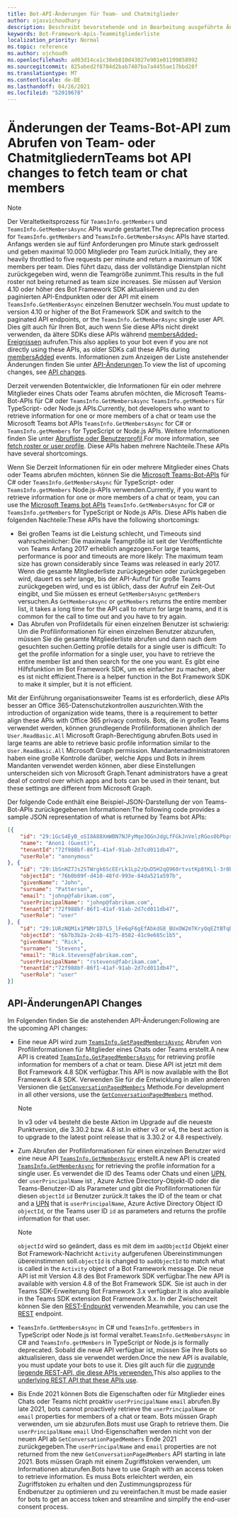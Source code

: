 ```yaml
---
title: Bot-API-Änderungen für Team- und Chatmitglieder
author: ojasvichoudhary
description: Beschreibt bevorstehende und in Bearbeitung ausgeführte Änderungen an den Bot-APIs, die zum Abrufen von Mitgliedern von Teams und Chats verwendet werden.
keywords: Bot-Framework-Apis-Teammitgliederliste
localization_priority: Normal
ms.topic: reference
ms.author: ojchoudh
ms.openlocfilehash: ad03d14ca1c38eb810d43027e901e01199858992
ms.sourcegitcommit: 825abed2f8784d2bab7407ba7a4455ae17bbd28f
ms.translationtype: MT
ms.contentlocale: de-DE
ms.lasthandoff: 04/26/2021
ms.locfileid: "52019678"
---
```

# <a name="teams-bot-api-changes-to-fetch-team-or-chat-members"></a><span data-ttu-id="b25f8-104">Änderungen der Teams-Bot-API zum Abrufen von Team- oder Chatmitgliedern</span><span class="sxs-lookup"><span data-stu-id="b25f8-104">Teams bot API changes to fetch team or chat members</span></span>

>[!NOTE]
> <span data-ttu-id="b25f8-105">Der Veraltetkeitsprozess für `TeamsInfo.getMembers` und `TeamsInfo.GetMembersAsync` APIs wurde gestartet.</span><span class="sxs-lookup"><span data-stu-id="b25f8-105">The deprecation process for `TeamsInfo.getMembers` and `TeamsInfo.GetMembersAsync` APIs have started.</span></span> <span data-ttu-id="b25f8-106">Anfangs werden sie auf fünf Anforderungen pro Minute stark gedrosselt und geben maximal 10.000 Mitglieder pro Team zurück.</span><span class="sxs-lookup"><span data-stu-id="b25f8-106">Initially, they are heavily throttled to five requests per minute and return a maximum of 10K members per team.</span></span> <span data-ttu-id="b25f8-107">Dies führt dazu, dass der vollständige Dienstplan nicht zurückgegeben wird, wenn die Teamgröße zunimmt.</span><span class="sxs-lookup"><span data-stu-id="b25f8-107">This results in the full roster not being returned as team size increases.</span></span>
> <span data-ttu-id="b25f8-108">Sie müssen auf Version 4.10 oder höher des Bot Framework SDK aktualisieren und zu den paginierten API-Endpunkten oder der API mit einem `TeamsInfo.GetMemberAsync` einzelnen Benutzer wechseln.</span><span class="sxs-lookup"><span data-stu-id="b25f8-108">You must update to version 4.10 or higher of the Bot Framework SDK and switch to the paginated API endpoints, or the `TeamsInfo.GetMemberAsync` single user API.</span></span> <span data-ttu-id="b25f8-109">Dies gilt auch für Ihren Bot, auch wenn Sie diese APIs nicht direkt verwenden, da ältere SDKs diese APIs während [membersAdded-Ereignissen](../bots/how-to/conversations/subscribe-to-conversation-events.md#team-members-added) aufrufen.</span><span class="sxs-lookup"><span data-stu-id="b25f8-109">This also applies to your bot even if you are not directly using these APIs, as older SDKs call these APIs during [membersAdded](../bots/how-to/conversations/subscribe-to-conversation-events.md#team-members-added) events.</span></span> <span data-ttu-id="b25f8-110">Informationen zum Anzeigen der Liste anstehender Änderungen finden Sie unter [API-Änderungen](team-chat-member-api-changes.md#api-changes).</span><span class="sxs-lookup"><span data-stu-id="b25f8-110">To view the list of upcoming changes, see [API changes](team-chat-member-api-changes.md#api-changes).</span></span> 

<span data-ttu-id="b25f8-111">Derzeit verwenden Botentwickler, die Informationen für ein oder mehrere Mitglieder eines Chats oder Teams abrufen möchten, die Microsoft Teams-Bot-APIs für C# oder `TeamsInfo.GetMembersAsync` `TeamsInfo.getMembers` für TypeScript- oder Node.js APIs.</span><span class="sxs-lookup"><span data-stu-id="b25f8-111">Currently, bot developers who want to retrieve information for one or more members of a chat or team use the Microsoft Teams bot APIs `TeamsInfo.GetMembersAsync` for C# or `TeamsInfo.getMembers` for TypeScript or Node.js APIs.</span></span> <span data-ttu-id="b25f8-112">Weitere Informationen finden Sie unter [Abrufliste oder Benutzerprofil](../bots/how-to/get-teams-context.md#fetch-the-roster-or-user-profile).</span><span class="sxs-lookup"><span data-stu-id="b25f8-112">For more information, see [fetch roster or user profile](../bots/how-to/get-teams-context.md#fetch-the-roster-or-user-profile).</span></span> <span data-ttu-id="b25f8-113">Diese APIs haben mehrere Nachteile.</span><span class="sxs-lookup"><span data-stu-id="b25f8-113">These APIs have several shortcomings.</span></span>

<span data-ttu-id="b25f8-114">Wenn Sie Derzeit Informationen für ein oder mehrere Mitglieder eines Chats oder Teams abrufen möchten, können Sie die [Microsoft Teams-Bot-APIs](https://docs.microsoft.com/microsoftteams/platform/bots/how-to/get-teams-context?tabs=dotnet#fetch-the-roster-or-user-profile) für C# oder `TeamsInfo.GetMembersAsync` für TypeScript- oder `TeamsInfo.getMembers` Node.js-APIs verwenden.</span><span class="sxs-lookup"><span data-stu-id="b25f8-114">Currently, if you want to retrieve information for one or more members of a chat or team, you can use the [Microsoft Teams bot APIs](https://docs.microsoft.com/microsoftteams/platform/bots/how-to/get-teams-context?tabs=dotnet#fetch-the-roster-or-user-profile) `TeamsInfo.GetMembersAsync` for C# or `TeamsInfo.getMembers` for TypeScript or Node.js APIs.</span></span> <span data-ttu-id="b25f8-115">Diese APIs haben die folgenden Nachteile:</span><span class="sxs-lookup"><span data-stu-id="b25f8-115">These APIs have the following shortcomings:</span></span>

* <span data-ttu-id="b25f8-116">Bei großen Teams ist die Leistung schlecht, und Timeouts sind wahrscheinlicher: Die maximale Teamgröße ist seit der Veröffentlichte von Teams Anfang 2017 erheblich angezogen.</span><span class="sxs-lookup"><span data-stu-id="b25f8-116">For large teams, performance is poor and timeouts are more likely: The maximum team size has grown considerably since Teams was released in early 2017.</span></span> <span data-ttu-id="b25f8-117">Wenn die gesamte Mitgliederliste zurückgegeben oder zurückgegeben wird, dauert es sehr lange, bis der API-Aufruf für große Teams zurückgegeben wird, und es ist üblich, dass der Aufruf ein Zeit-Out eingibt, und Sie müssen es erneut `GetMembersAsync` `getMembers` versuchen.</span><span class="sxs-lookup"><span data-stu-id="b25f8-117">As `GetMembersAsync` or `getMembers` returns the entire member list, it takes a long time for the API call to return for large teams, and it is common for the call to time out and you have to try again.</span></span>
* <span data-ttu-id="b25f8-118">Das Abrufen von Profildetails für einen einzelnen Benutzer ist schwierig: Um die Profilinformationen für einen einzelnen Benutzer abzurufen, müssen Sie die gesamte Mitgliederliste abrufen und dann nach dem gesuchten suchen.</span><span class="sxs-lookup"><span data-stu-id="b25f8-118">Getting profile details for a single user is difficult: To get the profile information for a single user, you have to retrieve the entire member list and then search for the one you want.</span></span> <span data-ttu-id="b25f8-119">Es gibt eine Hilfsfunktion im Bot Framework SDK, um es einfacher zu machen, aber es ist nicht effizient.</span><span class="sxs-lookup"><span data-stu-id="b25f8-119">There is a helper function in the Bot Framework SDK to make it simpler, but it is not efficient.</span></span>

<span data-ttu-id="b25f8-120">Mit der Einführung organisationsweiter Teams ist es erforderlich, diese APIs besser an Office 365-Datenschutzkontrollen auszurichten.</span><span class="sxs-lookup"><span data-stu-id="b25f8-120">With the introduction of organization wide teams, there is a requirement to better align these APIs with Office 365 privacy controls.</span></span> <span data-ttu-id="b25f8-121">Bots, die in großen Teams verwendet werden, können grundlegende Profilinformationen ähnlich der `User.ReadBasic.All` Microsoft Graph-Berechtigung abrufen.</span><span class="sxs-lookup"><span data-stu-id="b25f8-121">Bots used in large teams are able to retrieve basic profile information similar to the `User.ReadBasic.All` Microsoft Graph permission.</span></span> <span data-ttu-id="b25f8-122">Mandantenadministratoren haben eine große Kontrolle darüber, welche Apps und Bots in ihrem Mandanten verwendet werden können, aber diese Einstellungen unterscheiden sich von Microsoft Graph.</span><span class="sxs-lookup"><span data-stu-id="b25f8-122">Tenant administrators have a great deal of control over which apps and bots can be used in their tenant, but these settings are different from Microsoft Graph.</span></span>

<span data-ttu-id="b25f8-123">Der folgende Code enthält eine Beispiel-JSON-Darstellung der von Teams-Bot-APIs zurückgegebenen Informationen:</span><span class="sxs-lookup"><span data-stu-id="b25f8-123">The following code provides a sample JSON representation of what is returned by Teams bot APIs:</span></span>

```json
[{
    "id": "29:1GcS4EyB_oSI8A88XmWBN7NJFyMqe3QGnJdgLfFGkJnVelzRGos0bPbpsfJjcbAD22bmKc4GMbrY2g4JDrrA8vM06X1-cHHle4zOE6U4ttcc",
    "name": "Anon1 (Guest)",
    "tenantId":"72f988bf-86f1-41af-91ab-2d7cd011db47",
    "userRole": "anonymous"
}, {
    "id": "29:1bSnHZ7Js2STWrgk6ScEErLk1Lp2zQuD5H2qQ960rtvstKp8tKLl-3r8b6DoW0QxZimuTxk_kupZ1DBMpvIQQUAZL-PNj0EORDvRZXy8kvWk",
    "objectId": "76b0b09f-d410-48fd-993e-84da521a597b",
    "givenName": "John",
    "surname": "Patterson",
    "email": "johnp@fabrikam.com",
    "userPrincipalName": "johnp@fabrikam.com",
    "tenantId":"72f988bf-86f1-41af-91ab-2d7cd011db47",
    "userRole": "user"
}, {
    "id": "29:1URzNQM1x1PNMr1D7L5_lFe6qF6gEfAbkdG8_BUxOW2mTKryQqEZtBTqDt10-MghkzjYDuUj4KG6nvg5lFAyjOLiGJ4jzhb99WrnI7XKriCs",
    "objectId": "6b7b3b2a-2c4b-4175-8582-41c9e685c1b5",
    "givenName": "Rick",
    "surname": "Stevens",
    "email": "Rick.Stevens@fabrikam.com",
    "userPrincipalName": "rstevens@fabrikam.com",
    "tenantId":"72f988bf-86f1-41af-91ab-2d7cd011db47",
    "userRole": "user"
}]
```

## <a name="api-changes"></a><span data-ttu-id="b25f8-124">API-Änderungen</span><span class="sxs-lookup"><span data-stu-id="b25f8-124">API Changes</span></span>

<span data-ttu-id="b25f8-125">Im Folgenden finden Sie die anstehenden API-Änderungen:</span><span class="sxs-lookup"><span data-stu-id="b25f8-125">Following are the upcoming API changes:</span></span>

* <span data-ttu-id="b25f8-126">Eine neue API wird zum [`TeamsInfo.GetPagedMembersAsync`](https://docs.microsoft.com/microsoftteams/platform/bots/how-to/get-teams-context?tabs=dotnet#fetch-the-roster-or-user-profile) Abrufen von Profilinformationen für Mitglieder eines Chats oder Teams erstellt.</span><span class="sxs-lookup"><span data-stu-id="b25f8-126">A new API is created [`TeamsInfo.GetPagedMembersAsync`](https://docs.microsoft.com/microsoftteams/platform/bots/how-to/get-teams-context?tabs=dotnet#fetch-the-roster-or-user-profile) for retrieving profile information for members of a chat or team.</span></span> <span data-ttu-id="b25f8-127">Diese API ist jetzt mit dem Bot Framework 4.8 SDK verfügbar.</span><span class="sxs-lookup"><span data-stu-id="b25f8-127">This API is now available with the Bot Framework 4.8 SDK.</span></span> <span data-ttu-id="b25f8-128">Verwenden Sie für die Entwicklung in allen anderen Versionen die [`GetConversationPagedMembers`](https://docs.microsoft.com/dotnet/api/microsoft.bot.connector.conversationsextensions.getconversationpagedmembersasync?view=botbuilder-dotnet-stable&preserve-view=true) Methode.</span><span class="sxs-lookup"><span data-stu-id="b25f8-128">For development in all other versions, use the [`GetConversationPagedMembers`](https://docs.microsoft.com/dotnet/api/microsoft.bot.connector.conversationsextensions.getconversationpagedmembersasync?view=botbuilder-dotnet-stable&preserve-view=true) method.</span></span>

    > [!NOTE]
    > <span data-ttu-id="b25f8-129">In v3 oder v4 besteht die beste Aktion im Upgrade auf die neueste Punktversion, die 3.30.2 bzw. 4.8 ist.</span><span class="sxs-lookup"><span data-stu-id="b25f8-129">In either v3 or v4, the best action is to upgrade to the latest point release that is 3.30.2 or 4.8 respectively.</span></span>

* <span data-ttu-id="b25f8-130">Zum Abrufen der Profilinformationen für einen einzelnen Benutzer wird eine neue API [`TeamsInfo.GetMemberAsync`](https://docs.microsoft.com/microsoftteams/platform/bots/how-to/get-teams-context?tabs=dotnet#get-single-member-details) erstellt.</span><span class="sxs-lookup"><span data-stu-id="b25f8-130">A new API is created [`TeamsInfo.GetMemberAsync`](https://docs.microsoft.com/microsoftteams/platform/bots/how-to/get-teams-context?tabs=dotnet#get-single-member-details) for retrieving the profile information for a single user.</span></span> <span data-ttu-id="b25f8-131">Es verwendet die ID des Teams oder Chats und einen [UPN,](https://docs.microsoft.com/windows/win32/ad/naming-properties#userprincipalname) der `userPrincipalName` ist , Azure Active Directory-Objekt-ID oder die Teams-Benutzer-ID als Parameter und gibt die Profilinformationen für diesen `objectId` `id` Benutzer zurück.</span><span class="sxs-lookup"><span data-stu-id="b25f8-131">It takes the ID of the team or chat and a [UPN](https://docs.microsoft.com/windows/win32/ad/naming-properties#userprincipalname) that is `userPrincipalName`, Azure Active Directory Object ID `objectId`, or the Teams user ID `id` as parameters and returns the profile information for that user.</span></span>

    > [!NOTE]
    > <span data-ttu-id="b25f8-132">`objectId` wird so geändert, dass es mit dem im `aadObjectId` Objekt einer Bot Framework-Nachricht `Activity` aufgerufenen Übereinstimmungen übereinstimmen soll.</span><span class="sxs-lookup"><span data-stu-id="b25f8-132">`objectId` is changed to `aadObjectId` to match what is called in the `Activity` object of a Bot Framework message.</span></span> <span data-ttu-id="b25f8-133">Die neue API ist mit Version 4.8 des Bot Framework SDK verfügbar.</span><span class="sxs-lookup"><span data-stu-id="b25f8-133">The new API is available with version 4.8 of the Bot Framework SDK.</span></span> <span data-ttu-id="b25f8-134">Sie ist auch in der Teams SDK-Erweiterung Bot Framework 3.x verfügbar.</span><span class="sxs-lookup"><span data-stu-id="b25f8-134">It is also available in the Teams SDK extension Bot Framework 3.x.</span></span> <span data-ttu-id="b25f8-135">In der Zwischenzeit können Sie den [REST-Endpunkt](https://docs.microsoft.com/microsoftteams/platform/bots/how-to/get-teams-context?tabs=json#get-single-member-details) verwenden.</span><span class="sxs-lookup"><span data-stu-id="b25f8-135">Meanwhile, you can use the [REST](https://docs.microsoft.com/microsoftteams/platform/bots/how-to/get-teams-context?tabs=json#get-single-member-details) endpoint.</span></span>

* <span data-ttu-id="b25f8-136">`TeamsInfo.GetMembersAsync` in C# und `TeamsInfo.getMembers` in TypeScript oder Node.js ist formal veraltet.</span><span class="sxs-lookup"><span data-stu-id="b25f8-136">`TeamsInfo.GetMembersAsync` in C# and `TeamsInfo.getMembers` in TypeScript or Node.js is formally deprecated.</span></span> <span data-ttu-id="b25f8-137">Sobald die neue API verfügbar ist, müssen Sie Ihre Bots so aktualisieren, dass sie verwendet werden.</span><span class="sxs-lookup"><span data-stu-id="b25f8-137">Once the new API is available, you must update your bots to use it.</span></span> <span data-ttu-id="b25f8-138">Dies gilt auch für die [zugrunde liegende REST-API, die diese APIs verwenden.](https://docs.microsoft.com/microsoftteams/platform/bots/how-to/get-teams-context?tabs=json#tabpanel_CeZOj-G++Q_json)</span><span class="sxs-lookup"><span data-stu-id="b25f8-138">This also applies to the [underlying REST API that these APIs use](https://docs.microsoft.com/microsoftteams/platform/bots/how-to/get-teams-context?tabs=json#tabpanel_CeZOj-G++Q_json).</span></span>
* <span data-ttu-id="b25f8-139">Bis Ende 2021 können Bots die Eigenschaften oder für Mitglieder eines Chats oder Teams nicht proaktiv `userPrincipalName` `email` abrufen.</span><span class="sxs-lookup"><span data-stu-id="b25f8-139">By late 2021, bots cannot proactively retrieve the `userPrincipalName` or `email` properties for members of a chat or team.</span></span> <span data-ttu-id="b25f8-140">Bots müssen Graph verwenden, um sie abzurufen.</span><span class="sxs-lookup"><span data-stu-id="b25f8-140">Bots must use Graph to retrieve them.</span></span> <span data-ttu-id="b25f8-141">Die `userPrincipalName` `email` Und-Eigenschaften werden nicht von der neuen API ab `GetConversationPagedMembers` Ende 2021 zurückgegeben.</span><span class="sxs-lookup"><span data-stu-id="b25f8-141">The `userPrincipalName` and `email` properties are not returned from the new `GetConversationPagedMembers` API starting in late 2021.</span></span> <span data-ttu-id="b25f8-142">Bots müssen Graph mit einem Zugriffstoken verwenden, um Informationen abzurufen.</span><span class="sxs-lookup"><span data-stu-id="b25f8-142">Bots have to use Graph with an access token to retrieve information.</span></span> <span data-ttu-id="b25f8-143">Es muss Bots erleichtert werden, ein Zugriffstoken zu erhalten und den Zustimmungsprozess für Endbenutzer zu optimieren und zu vereinfachen.</span><span class="sxs-lookup"><span data-stu-id="b25f8-143">It must be made easier for bots to get an access token and streamline and simplify the end-user consent process.</span></span>
